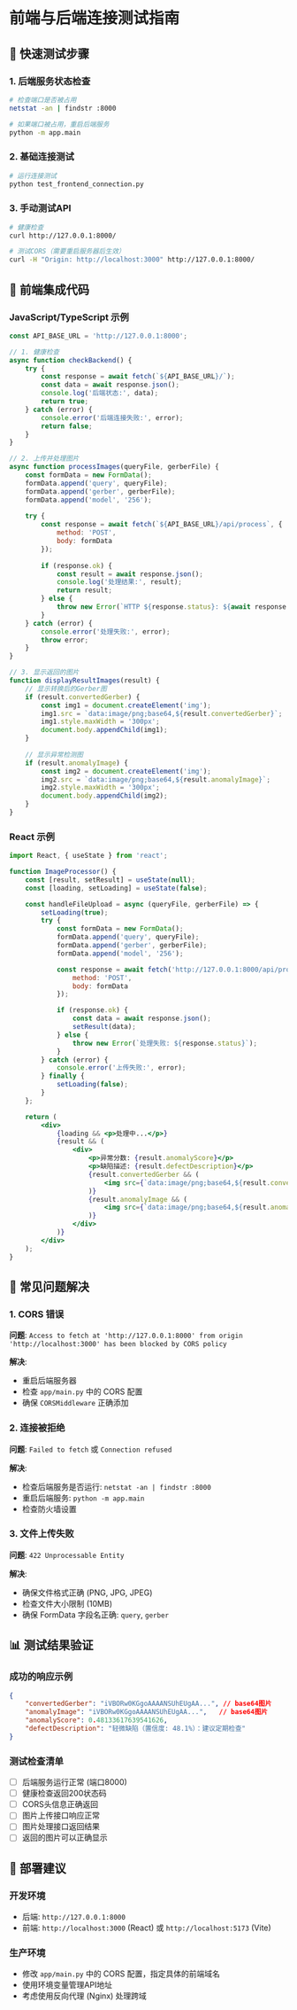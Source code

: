 # 前端与后端连接测试指南

## 🚀 快速测试步骤

### 1. 后端服务状态检查
```bash
# 检查端口是否被占用
netstat -an | findstr :8000

# 如果端口被占用，重启后端服务
python -m app.main
```

### 2. 基础连接测试
```bash
# 运行连接测试
python test_frontend_connection.py
```

### 3. 手动测试API
```bash
# 健康检查
curl http://127.0.0.1:8000/

# 测试CORS（需要重启服务器后生效）
curl -H "Origin: http://localhost:3000" http://127.0.0.1:8000/
```

## 🔧 前端集成代码

### JavaScript/TypeScript 示例
```javascript
const API_BASE_URL = 'http://127.0.0.1:8000';

// 1. 健康检查
async function checkBackend() {
    try {
        const response = await fetch(`${API_BASE_URL}/`);
        const data = await response.json();
        console.log('后端状态:', data);
        return true;
    } catch (error) {
        console.error('后端连接失败:', error);
        return false;
    }
}

// 2. 上传并处理图片
async function processImages(queryFile, gerberFile) {
    const formData = new FormData();
    formData.append('query', queryFile);
    formData.append('gerber', gerberFile);
    formData.append('model', '256');
    
    try {
        const response = await fetch(`${API_BASE_URL}/api/process`, {
            method: 'POST',
            body: formData
        });
        
        if (response.ok) {
            const result = await response.json();
            console.log('处理结果:', result);
            return result;
        } else {
            throw new Error(`HTTP ${response.status}: ${await response.text()}`);
        }
    } catch (error) {
        console.error('处理失败:', error);
        throw error;
    }
}

// 3. 显示返回的图片
function displayResultImages(result) {
    // 显示转换后的Gerber图
    if (result.convertedGerber) {
        const img1 = document.createElement('img');
        img1.src = `data:image/png;base64,${result.convertedGerber}`;
        img1.style.maxWidth = '300px';
        document.body.appendChild(img1);
    }
    
    // 显示异常检测图
    if (result.anomalyImage) {
        const img2 = document.createElement('img');
        img2.src = `data:image/png;base64,${result.anomalyImage}`;
        img2.style.maxWidth = '300px';
        document.body.appendChild(img2);
    }
}
```

### React 示例
```jsx
import React, { useState } from 'react';

function ImageProcessor() {
    const [result, setResult] = useState(null);
    const [loading, setLoading] = useState(false);

    const handleFileUpload = async (queryFile, gerberFile) => {
        setLoading(true);
        try {
            const formData = new FormData();
            formData.append('query', queryFile);
            formData.append('gerber', gerberFile);
            formData.append('model', '256');

            const response = await fetch('http://127.0.0.1:8000/api/process', {
                method: 'POST',
                body: formData
            });

            if (response.ok) {
                const data = await response.json();
                setResult(data);
            } else {
                throw new Error(`处理失败: ${response.status}`);
            }
        } catch (error) {
            console.error('上传失败:', error);
        } finally {
            setLoading(false);
        }
    };

    return (
        <div>
            {loading && <p>处理中...</p>}
            {result && (
                <div>
                    <p>异常分数: {result.anomalyScore}</p>
                    <p>缺陷描述: {result.defectDescription}</p>
                    {result.convertedGerber && (
                        <img src={`data:image/png;base64,${result.convertedGerber}`} alt="转换后图片" />
                    )}
                    {result.anomalyImage && (
                        <img src={`data:image/png;base64,${result.anomalyImage}`} alt="异常检测图" />
                    )}
                </div>
            )}
        </div>
    );
}
```

## 🐛 常见问题解决

### 1. CORS 错误
**问题**: `Access to fetch at 'http://127.0.0.1:8000' from origin 'http://localhost:3000' has been blocked by CORS policy`

**解决**: 
- 重启后端服务器
- 检查 `app/main.py` 中的 CORS 配置
- 确保 `CORSMiddleware` 正确添加

### 2. 连接被拒绝
**问题**: `Failed to fetch` 或 `Connection refused`

**解决**:
- 检查后端服务是否运行: `netstat -an | findstr :8000`
- 重启后端服务: `python -m app.main`
- 检查防火墙设置

### 3. 文件上传失败
**问题**: `422 Unprocessable Entity`

**解决**:
- 确保文件格式正确 (PNG, JPG, JPEG)
- 检查文件大小限制 (10MB)
- 确保 FormData 字段名正确: `query`, `gerber`

## 📊 测试结果验证

### 成功的响应示例
```json
{
    "convertedGerber": "iVBORw0KGgoAAAANSUhEUgAA...", // base64图片
    "anomalyImage": "iVBORw0KGgoAAAANSUhEUgAA...",   // base64图片
    "anomalyScore": 0.48133617639541626,
    "defectDescription": "轻微缺陷（置信度: 48.1%）：建议定期检查"
}
```

### 测试检查清单
- [ ] 后端服务运行正常 (端口8000)
- [ ] 健康检查返回200状态码
- [ ] CORS头信息正确返回
- [ ] 图片上传接口响应正常
- [ ] 图片处理接口返回结果
- [ ] 返回的图片可以正确显示

## 🚀 部署建议

### 开发环境
- 后端: `http://127.0.0.1:8000`
- 前端: `http://localhost:3000` (React) 或 `http://localhost:5173` (Vite)

### 生产环境
- 修改 `app/main.py` 中的 CORS 配置，指定具体的前端域名
- 使用环境变量管理API地址
- 考虑使用反向代理 (Nginx) 处理跨域
